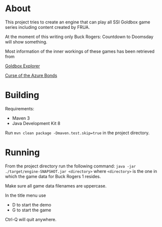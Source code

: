 About
=====

This project tries to create an engine that can play all
SSI Goldbox game series including content created by FRUA.

At the moment of this writing only Buck Rogers: Countdown to Doomsday
will show something.

Most information of the inner workings of these games has been retrieved from

[Goldbox Explorer](https://github.com/simeonpilgrim/goldboxexplorer)

[Curse of the Azure Bonds](https://github.com/simeonpilgrim/coab)

Building
========

Requirements:

* Maven 3
* Java Development Kit 8

Run
`mvn clean package -Dmaven.test.skip=true`
in the project directory.

Running
=======

From the project directory run the following command:
`java -jar ./target/engine-SNAPSHOT.jar <directory>`
where `<directory>` is the one in which the game data for
Buck Rogers 1 resides.

Make sure all game data filenames are uppercase.

In the title menu use

* D to start the demo
* G to start the game

Ctrl-Q will quit anywhere.
